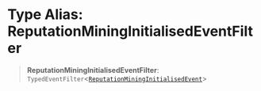 # Type Alias: ReputationMiningInitialisedEventFilter

> **ReputationMiningInitialisedEventFilter**: `TypedEventFilter`\<[`ReputationMiningInitialisedEvent`](ReputationMiningInitialisedEvent.md)\>
